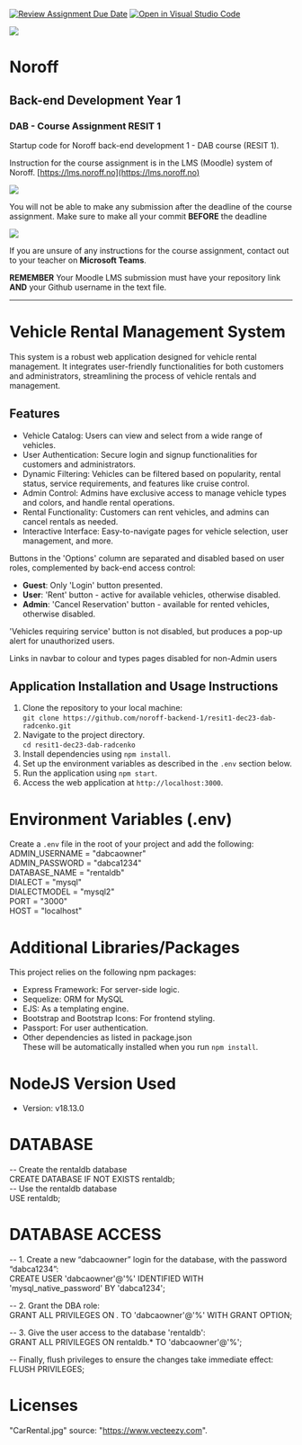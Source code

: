 [![Review Assignment Due Date](https://classroom.github.com/assets/deadline-readme-button-24ddc0f5d75046c5622901739e7c5dd533143b0c8e959d652212380cedb1ea36.svg)](https://classroom.github.com/a/EoBMzTuA)
[![Open in Visual Studio Code](https://classroom.github.com/assets/open-in-vscode-718a45dd9cf7e7f842a935f5ebbe5719a5e09af4491e668f4dbf3b35d5cca122.svg)](https://classroom.github.com/online_ide?assignment_repo_id=13290728&assignment_repo_type=AssignmentRepo)

![](http://143.42.108.232/pvt/Noroff-64.png)
# Noroff
## Back-end Development Year 1
### DAB - Course Assignment RESIT 1

Startup code for Noroff back-end development 1 - DAB course (RESIT 1).

Instruction for the course assignment is in the LMS (Moodle) system of Noroff.
[https://lms.noroff.no](https://lms.noroff.no)

![](http://143.42.108.232/pvt/important.png)

You will not be able to make any submission after the deadline of the course assignment. Make sure to make all your commit **BEFORE** the deadline

![](http://143.42.108.232/pvt/help_small.png)

If you are unsure of any instructions for the course assignment, contact out to your teacher on **Microsoft Teams**.

**REMEMBER** Your Moodle LMS submission must have your repository link **AND** your Github username in the text file.

---

# Vehicle Rental Management System
This system is a robust web application designed for vehicle rental management. It integrates user-friendly functionalities for both customers and administrators, streamlining the process of vehicle rentals and management.

## Features  
- Vehicle Catalog: Users can view and select from a wide range of vehicles.  
- User Authentication: Secure login and signup functionalities for customers and administrators.  
- Dynamic Filtering: Vehicles can be filtered based on popularity, rental status, service requirements, 
  and features like cruise control. 
-  Admin Control: Admins have exclusive access to manage vehicle types and colors, and handle rental operations.  
- Rental Functionality: Customers can rent vehicles, and admins can cancel rentals as needed.  
- Interactive Interface: Easy-to-navigate pages for vehicle selection, user management, and more.

Buttons in the 'Options' column are separated and disabled based on user roles, complemented by back-end access control:  
- **Guest**: Only 'Login' button presented.  
- **User**: 'Rent' button - active for available vehicles, otherwise disabled.  
-  **Admin**: 'Cancel Reservation' button - available for rented vehicles, otherwise disabled.  
  
'Vehicles requiring service' button is not disabled, but produces a pop-up alert for unauthorized users.  
  
Links in navbar to colour and types pages disabled for non-Admin users  
  
## Application Installation and Usage Instructions   
1. Clone the repository to your local machine:   
`git clone https://github.com/noroff-backend-1/resit1-dec23-dab-radcenko.git`    
2. Navigate to the project directory.  
`cd resit1-dec23-dab-radcenko`  
3. Install dependencies using `npm install`.  
4. Set up the environment variables as described in the `.env` section below.  
5. Run the application using `npm start`.  
6. Access the web application at `http://localhost:3000`.  
  
# Environment Variables (.env)  
Create a `.env` file in the root of your project and add the following:  
ADMIN_USERNAME = "dabcaowner"  
ADMIN_PASSWORD = "dabca1234"  
DATABASE_NAME = "rentaldb"  
DIALECT = "mysql"  
DIALECTMODEL = "mysql2"  
PORT = "3000"  
HOST = "localhost"   
  
# Additional Libraries/Packages  
This project relies on the following npm packages:    
* Express Framework: For server-side logic. 
* Sequelize: ORM for MySQL 
* EJS: As a templating engine.  
* Bootstrap and Bootstrap Icons: For frontend styling.  
* Passport: For user authentication.  
* Other dependencies as listed in package.json  
These will be automatically installed when you run `npm install`.  
  
# NodeJS Version Used  
* Version: v18.13.0   
  
# DATABASE  
-- Create the rentaldb database  
CREATE DATABASE IF NOT EXISTS rentaldb;  
-- Use the rentaldb database  
USE rentaldb;  
  
# DATABASE ACCESS  
-- 1. Create a new “dabcaowner” login for the database, with the password “dabca1234”:  
CREATE USER 'dabcaowner'@'%' IDENTIFIED WITH 'mysql_native_password' BY 'dabca1234';  
  
-- 2. Grant the DBA role:  
GRANT ALL PRIVILEGES ON *.* TO 'dabcaowner'@'%' WITH GRANT OPTION;  
  
-- 3. Give the user access to the database 'rentaldb':  
GRANT ALL PRIVILEGES ON rentaldb.* TO 'dabcaowner'@'%';  
  
-- Finally, flush privileges to ensure the changes take immediate effect:  
FLUSH PRIVILEGES;  
  
# Licenses  
"CarRental.jpg" source: "https://www.vecteezy.com".  
